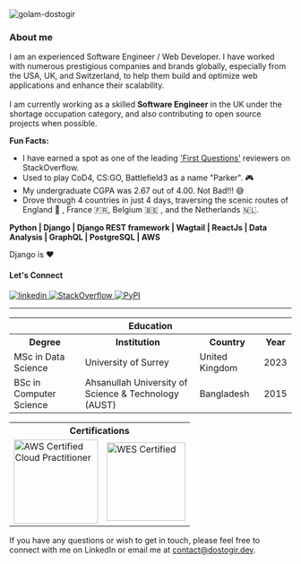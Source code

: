 <img src="https://komarev.com/ghpvc/?username=dostogircse171&style=for-the-badge" alt="golam-dostogir" />

### About me  
<p>I am an experienced Software Engineer / Web Developer. I have worked with numerous prestigious companies and brands globally, especially from the USA, UK, and Switzerland, to help them build and optimize web applications and enhance their scalability.<br><br>I am currently working as a skilled <b>Software Engineer</b> in the UK under the shortage occupation category, and also contributing to open source projects when possible.</p>

<b>Fun Facts:</b>
-  I have earned a spot as one of the leading <a href="https://stackoverflow.com/review/first-questions/stats">'First Questions'</a> reviewers on StackOverflow.
-  Used to play CoD4, CS:GO, Battlefield3 as a name "Parker". 🎮
-  My undergraduate CGPA was 2.67 out of 4.00. Not Bad!!! 😅
-  Drove through 4 countries in just 4 days, traversing the scenic routes of England 🏴󠁧󠁢󠁥󠁮󠁧󠁿 , France 🇫🇷, Belgium 🇧🇪 , and the Netherlands 🇳🇱.

<p><b>Python | Django | Django REST framework | Wagtail | ReactJs | Data Analysis | GraphQL | PostgreSQL | AWS</b></p>
Django is ❤️

<h4>Let's Connect</h4>
<a href="https://linkedin.com/in/gdapu">
<img src="https://img.shields.io/badge/linkedin-%231E77B5.svg?&style=for-the-badge&logo=linkedin&logoColor=white" alt="linkedin" />
</a>
<a href="https://stackoverflow.com/users/3443037/dostogircse171?tab=profile">
<img src="https://img.shields.io/badge/stackoverflow-%23F28032.svg?&style=for-the-badge&logo=stackoverflow&logoColor=white" alt="StackOverflow" />
</a>
<a href="https://pypi.org/user/dostogircse171/">
<img src="https://img.shields.io/badge/PyPI_Projects-%2373B0C9.svg?&style=for-the-badge&logo=pypi&logoColor=white" alt="PyPI" />
</a>
<hr>
<table>
   <tr>
        <th colspan="4">Education</th>
    </tr>
  <tr>
    <th>Degree</th>
    <th>Institution</th>
    <th>Country</th>
    <th>Year</th>
  </tr>
  <tr>
    <td>MSc in Data Science</td>
    <td>University of Surrey</td>
    <td>United Kingdom</td>
    <td>2023</td>
  </tr>
  <tr>
    <td>BSc in Computer Science</td>
    <td>Ahsanullah University of Science & Technology (AUST)</td>
    <td>Bangladesh</td>
    <td>2015</td>
  </tr>
</table>

<table>
    <tr>
        <th colspan="2">Certifications</th>
    </tr>
    <tr>
        <td>
            <a href="https://www.credly.com/badges/45a7faaf-a376-43ab-8004-3e5b19385f37" target="_blank">
                <img src="https://images.credly.com/size/680x680/images/00634f82-b07f-4bbd-a6bb-53de397fc3a6/image.png" alt="AWS Certified Cloud Practitioner" height="150"/>
            </a>
        </td>
        <td>
            <a href="https://www.credly.com/badges/878f81e3-4e6c-4c28-bdfb-106ef7350b7d" target="_blank">
                <img src="https://images.credly.com/size/680x680/images/0ab5b829-02ae-4a73-ac82-ab9798fb76e9/157a788a3a7d3880f574c2cdaf0b97d5.png" alt="WES Certified" height="140"/>
            </a>
        </td>
    </tr>
</table>
<p>If you have any questions or wish to get in touch, please feel free to connect with me on LinkedIn or email me at <a href="mailto:contact@dostogir.dev">contact@dostogir.dev</a>.</p>



